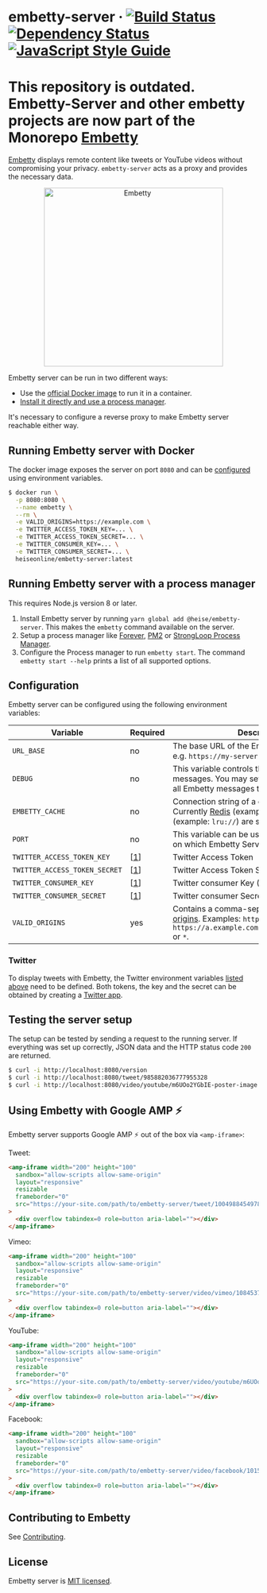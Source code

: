 # embetty-server  · [![Build Status](https://travis-ci.org/heiseonline/embetty-server.svg?branch=master)](https://travis-ci.org/heiseonline/embetty-server)  [![Dependency Status](https://img.shields.io/david/heiseonline/embetty-server.svg?style=flat-square)](https://david-dm.org/heiseonline/embetty-server) [![JavaScript Style Guide](https://img.shields.io/badge/code_style-standard-brightgreen.svg)](https://standardjs.com)

# This repository is outdated. Embetty-Server and other embetty projects are now part of the Monorepo [Embetty](https://github.com/heiseonline/embetty)

[Embetty](https://github.com/heiseonline/embetty) displays remote content like tweets or YouTube videos without compromising your privacy. `embetty-server` acts as a proxy and provides the necessary data.

<p align="center">
  <img alt="Embetty" src="assets/embetty.png" width="360">
</p>

Embetty server can be run in two different ways:

- Use the [official Docker image](https://hub.docker.com/r/heiseonline/embetty-server/) to run it in a container.
- [Install it directly and use a process manager](#running-embetty-server-with-a-process-manager).

It's necessary to configure a reverse proxy to make Embetty server reachable either way.

## Running Embetty server with Docker

The docker image exposes the server on port `8080` and can be [configured](#configuration) using environment variables.

```sh
$ docker run \
  -p 8080:8080 \
  --name embetty \
  --rm \
  -e VALID_ORIGINS=https://example.com \
  -e TWITTER_ACCESS_TOKEN_KEY=... \
  -e TWITTER_ACCESS_TOKEN_SECRET=... \
  -e TWITTER_CONSUMER_KEY=... \
  -e TWITTER_CONSUMER_SECRET=... \
  heiseonline/embetty-server:latest
```

## Running Embetty server with a process manager

This requires Node.js version 8 or later.

1. Install Embetty server by running `yarn global add @heise/embetty-server`. This makes the `embetty` command available on the server.
2. Setup a process manager like [Forever](https://github.com/foreverjs/forever), [PM2](https://github.com/Unitech/pm2) or [StrongLoop Process Manager](http://strong-pm.io/).
3. Configure the Process manager to run `embetty start`. The command `embetty start --help` prints a list of all supported options.

## Configuration

Embetty server can be configured using the following environment variables:

| Variable | Required | Description |
|----------|----------|-------------|
| `URL_BASE` | no | The base URL of the Embetty server instance, e.g. `https://my-server.com/path/to/embetty`. |
| `DEBUG` | no | This variable controls the output of log messages. You may set it to `embetty.*` to log all Embetty messages to `STDOUT`. |
| `EMBETTY_CACHE`| no | Connection string of a cache adapter. Currently [Redis](https://www.iana.org/assignments/uri-schemes/prov/redis) (example: `redis://`) and LRU (example: `lru://`) are supported. |
| `PORT` | no | This variable can be used to specify the port on which Embetty Server listens. Default: `3000` |
| `TWITTER_ACCESS_TOKEN_KEY` | [[1](#twitter)] | Twitter Access Token |
| `TWITTER_ACCESS_TOKEN_SECRET` | [[1](#twitter)] | Twitter Access Token Secret |
| `TWITTER_CONSUMER_KEY` | [[1](#twitter)] | Twitter consumer Key (API Key) |
| `TWITTER_CONSUMER_SECRET` | [[1](#twitter)] | Twitter consumer Secret (API Secret) |
| `VALID_ORIGINS` | yes | Contains a comma-separated list of allowed [origins](https://developer.mozilla.org/en-US/docs/Web/HTTP/Headers/Origin). Examples: `https://example.com`, `https://a.example.com,https://b.example.com` or `*`. |

### Twitter

To display tweets with Embetty, the Twitter environment variables [listed above](#configuration) need to be defined. Both tokens, the key and the secret can be obtained by creating a [Twitter app](https://apps.twitter.com/).

## Testing the server setup

The setup can be tested by sending a request to the running server. If everything was set up correctly, JSON data and the HTTP status code `200` are returned.

```sh
$ curl -i http://localhost:8080/version
$ curl -i http://localhost:8080/tweet/985882036777955328
$ curl -i http://localhost:8080/video/youtube/m6UOo2YGbIE-poster-image
```

## Using Embetty with Google AMP ⚡️

Embetty server supports Google AMP ⚡️ out of the box via `<amp-iframe>`:

Tweet:

```html
<amp-iframe width="200" height="100"
  sandbox="allow-scripts allow-same-origin"
  layout="responsive"
  resizable
  frameborder="0"
  src="https://your-site.com/path/to/embetty-server/tweet/1004988454978179072.amp"
>
  <div overflow tabindex=0 role=button aria-label=""></div>
</amp-iframe>
```

Vimeo:

```html
<amp-iframe width="200" height="100"
  sandbox="allow-scripts allow-same-origin"
  layout="responsive"
  resizable
  frameborder="0"
  src="https://your-site.com/path/to/embetty-server/video/vimeo/1084537.amp"
>
  <div overflow tabindex=0 role=button aria-label=""></div>
</amp-iframe>
```

YouTube:

```html
<amp-iframe width="200" height="100"
  sandbox="allow-scripts allow-same-origin"
  layout="responsive"
  resizable
  frameborder="0"
  src="https://your-site.com/path/to/embetty-server/video/youtube/m6UOo2YGbIE.amp"
>
  <div overflow tabindex=0 role=button aria-label=""></div>
</amp-iframe>
```

Facebook:

```html
<amp-iframe width="200" height="100"
  sandbox="allow-scripts allow-same-origin"
  layout="responsive"
  resizable
  frameborder="0"
  src="https://your-site.com/path/to/embetty-server/video/facebook/10156049485672318.amp"
>
  <div overflow tabindex=0 role=button aria-label=""></div>
</amp-iframe>
```

## Contributing to Embetty

See [Contributing](./CONTRIBUTING.md).

## License

Embetty server is [MIT licensed](./LICENSE).
